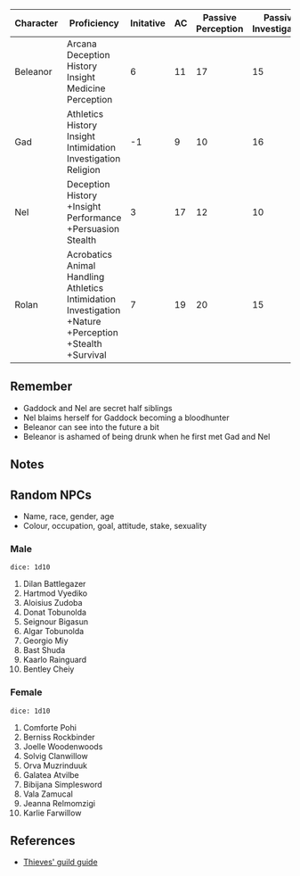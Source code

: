 
| Character | Proficiency                                                                                                                    | Initative | AC  | Passive Perception | Passive Investigation | Passive Insight |
| --------- | ------------------------------------------------------------------------------------------------------------------------------ | --------- | --- | ------------------ | --------------------- | --------------- |
| Beleanor  | Arcana<br>Deception<br>History<br>Insight<br>Medicine<br>Perception                                                            | 6         | 11  | 17                 | 15                    | 17              |
| Gad       | Athletics<br>History<br>Insight<br>Intimidation<br>Investigation<br>Religion                                                   | -1        | 9   | 10                 | 16                    | 14              |
| Nel       | Deception<br>History<br>+Insight<br>Performance<br>+Persuasion<br>Stealth                                                      | 3         | 17  | 12                 | 10                    | 20              |
| Rolan     | Acrobatics<br>Animal Handling<br>Athletics<br>Intimidation<br>Investigation<br>+Nature<br>+Perception<br>+Stealth<br>+Survival | 7         | 19  | 20                 | 15                    | 12              |
## Remember
- Gaddock and Nel are secret half siblings
- Nel blaims herself for Gaddock becoming a bloodhunter
- Beleanor can see into the future a bit
- Beleanor is ashamed of being drunk when he first met Gad and Nel
## Notes
## Random NPCs
- Name, race, gender, age
- Colour, occupation, goal, attitude, stake, sexuality
### Male
`dice: 1d10`
1. Dilan Battlegazer
2. Hartmod Vyediko
3. Aloisius Zudoba
4. Donat Tobunolda
5. Seignour Bigasun
6. Algar Tobunolda
7. Georgio Miy
8. Bast Shuda
9. Kaarlo Rainguard
10. Bentley Cheiy
### Female
`dice: 1d10`
1. Comforte Pohi
2. Berniss Rockbinder
3. Joelle Woodenwoods
4. Solvig Clanwillow
5. Orva Muzrinduuk
6. Galatea Atvilbe
7. Bibijana Simplesword
8. Vala Zamucal
9. Jeanna Relmomzigi
10. Karlie Farwillow

## References
- [Thieves' guild guide](https://www.thievesguild.cc/shops/shop-inntavern)